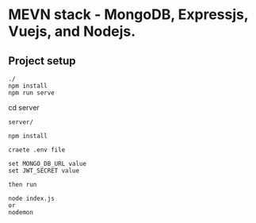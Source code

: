 #  MEVN stack - MongoDB, Expressjs, Vuejs, and Nodejs.

## Project setup
```
./
npm install
npm run serve
```
cd server
```
server/

npm install

craete .env file 

set MONGO_DB_URL value
set JWT_SECRET value

then run

node index.js
or 
nodemon
```

